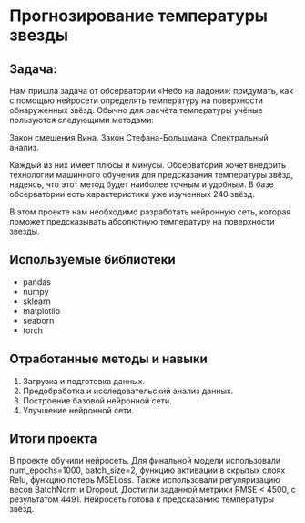 # Прогнозирование температуры звезды


## Задача:

Нам пришла задача от обсерватории «Небо на ладони»: придумать, как с помощью нейросети определять температуру на поверхности обнаруженных звёзд. Обычно для расчёта температуры учёные пользуются следующими методами:

Закон смещения Вина.
Закон Стефана-Больцмана.
Спектральный анализ.

Каждый из них имеет плюсы и минусы. Обсерватория хочет внедрить технологии машинного обучения для предсказания температуры звёзд, надеясь, что этот метод будет наиболее точным и удобным. В базе обсерватории есть характеристики уже изученных 240 звёзд.

В этом проекте нам необходимо разработать нейронную сеть, которая поможет предсказывать абсолютную температуру на поверхности звезды.

## Используемые библиотеки
- pandas
- numpy
- sklearn
- matplotlib
- seaborn
- torch

## Отработанные методы и навыки
1. Загрузка и подготовка данных.
2. Предобработка и исследовательский анализ данных.
3. Построение базовой нейронной сети.
4. Улучшение нейронной сети.

## Итоги проекта

В проекте обучили нейросеть. Для финальной модели использовали num_epochs=1000, batch_size=2, функцию активации в скрытых слоях Relu, функцию потерь MSELoss. Также использовали регуляризацию весов BatchNorm и Dropout. Достигли заданной метрики RMSE < 4500, с результатом 4491. Нейросеть готова к предсказанию температуры звёзд.
 
